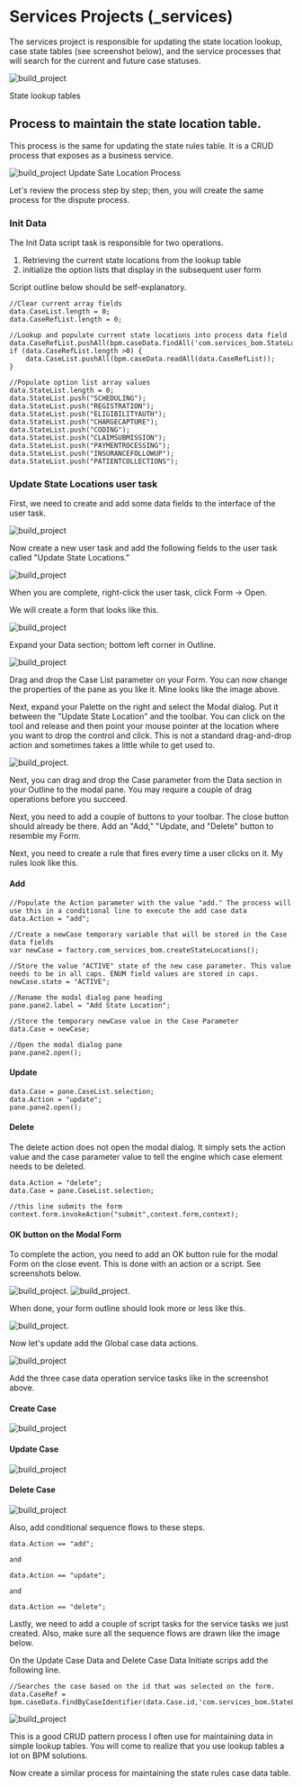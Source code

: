 # Services Projects (_services)

The services project is responsible for updating the state location lookup, case state tables (see screenshot below), and the service processes that will search for the current and future case statuses.

 ![build_project](images/buildproject/6.png)
 
 State lookup tables

 ## Process to maintain the state location table. 
 This process is the same for updating the state rules table. It is a CRUD process that exposes as a business service.  

 ![build_project](images/buildproject/14.png)
 Update Sate Location Process

 Let's review the process step by step; then, you will create the same process for the dispute process.

 ### Init Data
 The Init Data script task is responsible for two operations.
 1. Retrieving the current state locations from the lookup table 
 2. initialize the option lists that display in the subsequent user form

Script outline below should be self-explanatory.

    //Clear current array fields
    data.CaseList.length = 0;
    data.CaseRefList.length = 0;

    //Lookup and populate current state locations into process data field
    data.CaseRefList.pushAll(bpm.caseData.findAll('com.services_bom.StateLocations',0,20));
    if (data.CaseRefList.length >0) {
        data.CaseList.pushAll(bpm.caseData.readAll(data.CaseRefList));
    }

    //Populate option list array values
    data.StateList.length = 0;
    data.StateList.push("SCHEDULING");
    data.StateList.push("REGISTRATION");
    data.StateList.push("ELIGIBILITYAUTH");
    data.StateList.push("CHARGECAPTURE");
    data.StateList.push("CODING");
    data.StateList.push("CLAIMSUBMISSION");
    data.StateList.push("PAYMENTROCESSING");
    data.StateList.push("INSURANCEFOLLOWUP");
    data.StateList.push("PATIENTCOLLECTIONS");

### Update State Locations user task
First, we need to create and add some data fields to the interface of the user task.

 ![build_project](images/buildproject/16.png)

Now create a new user task and add the following fields to the user task called "Update State Locations."

![build_project](images/buildproject/15.png)

When you are complete, right-click the user task, click Form -> Open.

We will create a form that looks like this.

![build_project](images/buildproject/17.png)

Expand your Data section; bottom left corner in Outline. 

![build_project](images/buildproject/18.png)

Drag and drop the Case List parameter on your Form. You can now change the properties of the pane as you like it. Mine looks like the image above.

Next, expand your Palette on the right and select the Modal dialog. Put it between the "Update State Location" and the toolbar. You can click on the tool and release and then point your mouse pointer at the location where you want to drop the control and click. This is not a standard drag-and-drop action and sometimes takes a little while to get used to.

![build_project](images/buildproject/19.png). 

Next, you can drag and drop the Case parameter from the Data section in your Outline to the modal pane. You may require a couple of drag operations before you succeed.

Next, you need to add a couple of buttons to your toolbar. The close button should already be there. Add an "Add," "Update, and "Delete" button to resemble my Form.

Next, you need to create a rule that fires every time a user clicks on it. My rules look like this.

#### Add

    //Populate the Action parameter with the value "add." The process will use this in a conditional line to execute the add case data
    data.Action = "add";

    //Create a newCase temporary variable that will be stored in the Case data fields
    var newCase = factory.com_services_bom.createStateLocations(); 

    //Store the value "ACTIVE" state of the new case parameter. This value needs to be in all caps. ENUM field values are stored in caps. 
    newCase.state = "ACTIVE";

    //Rename the modal dialog pane heading
    pane.pane2.label = "Add State Location";

    //Store the temporary newCase value in the Case Parameter
    data.Case = newCase;

    //Open the modal dialog pane
    pane.pane2.open();

#### Update

    data.Case = pane.CaseList.selection;
    data.Action = "update";
    pane.pane2.open();  

#### Delete
The delete action does not open the modal dialog. It simply sets the action value and the case parameter value to tell the engine which case element needs to be deleted.

    data.Action = "delete";
    data.Case = pane.CaseList.selection;

    //this line submits the form
    context.form.invokeAction("submit",context.form,context);

#### OK button on the Modal Form
To complete the action, you need to add an OK button rule for the modal Form on the close event. This is done with an action or a script. See screenshots below.

![build_project](images/buildproject/20.png). 
![build_project](images/buildproject/21.png). 

When done, your form outline should look more or less like this.

![build_project](images/buildproject/22.png). 

Now let's update add the Global case data actions.

![build_project](images/buildproject/14.png)

Add the three case data operation service tasks like in the screenshot above.

#### Create Case

 ![build_project](images/buildproject/23.png)

 #### Update Case

 ![build_project](images/buildproject/24.png)

 #### Delete Case

 ![build_project](images/buildproject/25.png)

 Also, add conditional sequence flows to these steps. 

    data.Action == "add";
    
    and 

    data.Action == "update";

    and 

    data.Action == "delete";

Lastly, we need to add a couple of script tasks for the service tasks we just created. Also, make sure all the sequence flows are drawn like the image below.

On the Update Case Data and Delete Case Data Initiate scrips add the following line.

    //Searches the case based on the id that was selected on the form.
    data.CaseRef = bpm.caseData.findByCaseIdentifier(data.Case.id,'com.services_bom.StateLocations');

![build_project](images/buildproject/14.png)

This is a good CRUD pattern process I often use for maintaining data in simple lookup tables. You will come to realize that you use lookup tables a lot on BPM solutions.

Now create a similar process for maintaining the state rules case data table.
